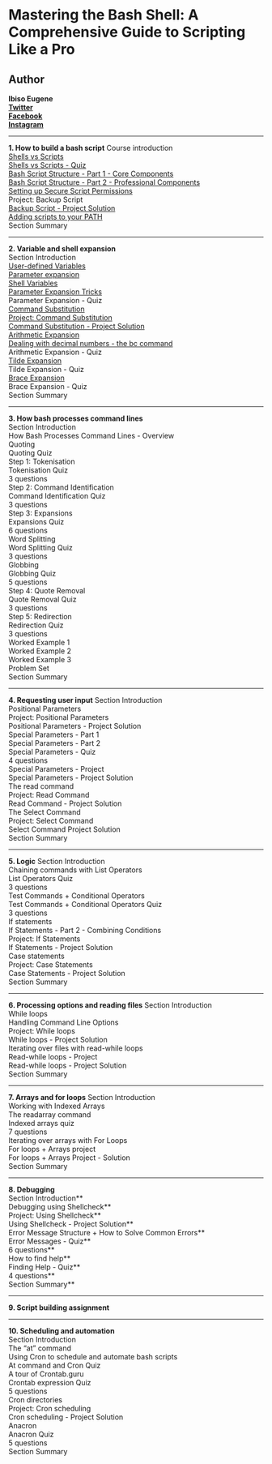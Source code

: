 # Mastering the Bash Shell: A Comprehensive Guide to Scripting Like a Pro
## Author 
**Ibiso Eugene**<br>
**[Twitter](https://twitter.com/ibiso_eugene)**<br>
**[Facebook](https://www.facebook.com/Simvic226/)**<br>
**[Instagram](https://www.instagram.com/eugene_gameliel/)**

---

**1. How to build a bash script**
Course introduction<br>
[Shells vs Scripts](https://github.com/IsGameliel/Master-the-Bash-Shell-A-Comprehensive-Guide-to-Scripting-Like-a-Pro/blob/main/How%20to%20build%20a%20bash%20script/ShellScripts.md)<br>
[Shells vs Scripts - Quiz](https://github.com/IsGameliel/Master-the-Bash-Shell-A-Comprehensive-Guide-to-Scripting-Like-a-Pro/blob/main/How%20to%20build%20a%20bash%20script/ShellScripts.md)<br>
[Bash Script Structure - Part 1 - Core Components](https://github.com/IsGameliel/Master-the-Bash-Shell-A-Comprehensive-Guide-to-Scripting-Like-a-Pro/blob/main/How%20to%20build%20a%20bash%20script/bash_structure_core_components.md)<br>
[Bash Script Structure - Part 2 - Professional Components](https://github.com/IsGameliel/Master-the-Bash-Shell-A-Comprehensive-Guide-to-Scripting-Like-a-Pro/blob/main/How%20to%20build%20a%20bash%20script/bash_structure_professional_components.md)<br>
[Setting up Secure Script Permissions](https://github.com/IsGameliel/Master-the-Bash-Shell-A-Comprehensive-Guide-to-Scripting-Like-a-Pro/blob/main/How%20to%20build%20a%20bash%20script/Setting_up%20_Secure_Script_Permissions.md)<br>
Project: Backup Script<br>
[Backup Script - Project Solution](https://github.com/IsGameliel/Master-the-Bash-Shell-A-Comprehensive-Guide-to-Scripting-Like-a-Pro/blob/main/How%20to%20build%20a%20bash%20script/backup_script.md)<br>
[Adding scripts to your PATH](https://github.com/IsGameliel/Master-the-Bash-Shell-A-Comprehensive-Guide-to-Scripting-Like-a-Pro/blob/main/How%20to%20build%20a%20bash%20script/adding_script_to_path.md)<br>
Section Summary<br>

---

**2. Variable and shell expansion**<br>
Section Introduction<br>
[User-defined Variables](https://github.com/IsGameliel/Master-the-Bash-Shell-A-Comprehensive-Guide-to-Scripting-Like-a-Pro/blob/main/Variable%20and%20shell%20expansion/User-defined_variables.md)<br>
[Parameter expansion](https://github.com/IsGameliel/Master-the-Bash-Shell-A-Comprehensive-Guide-to-Scripting-Like-a-Pro/blob/main/Variable%20and%20shell%20expansion/parameter_expansion.md)<br>
[Shell Variables](https://github.com/IsGameliel/Master-the-Bash-Shell-A-Comprehensive-Guide-to-Scripting-Like-a-Pro/blob/main/Variable%20and%20shell%20expansion/shell_variables.md)<br>
[Parameter Expansion Tricks](https://github.com/IsGameliel/Master-the-Bash-Shell-A-Comprehensive-Guide-to-Scripting-Like-a-Pro/blob/main/Variable%20and%20shell%20expansion/parameter_expansion_tricks.md)<br>
Parameter Expansion - Quiz<br>
[Command Substitution](https://github.com/IsGameliel/Master-the-Bash-Shell-A-Comprehensive-Guide-to-Scripting-Like-a-Pro/blob/main/Variable%20and%20shell%20expansion/commandSubstitution.md)<br>
[Project: Command Substitution](https://github.com/IsGameliel/Master-the-Bash-Shell-A-Comprehensive-Guide-to-Scripting-Like-a-Pro/blob/main/Variable%20and%20shell%20expansion/commandSubstitution_project.sh)<br>
[Command Substitution - Project Solution](https://github.com/IsGameliel/Master-the-Bash-Shell-A-Comprehensive-Guide-to-Scripting-Like-a-Pro/blob/main/Variable%20and%20shell%20expansion/projectSolution.md)<br>
[Arithmetic Expansion](https://github.com/IsGameliel/Master-the-Bash-Shell-A-Comprehensive-Guide-to-Scripting-Like-a-Pro/blob/main/Variable%20and%20shell%20expansion/arithemetic_expansion.md)<br>
[Dealing with decimal numbers - the bc command](https://github.com/IsGameliel/Master-the-Bash-Shell-A-Comprehensive-Guide-to-Scripting-Like-a-Pro/blob/main/Variable%20and%20shell%20expansion/dealing_with_decimal_and_bc.md)<br>
Arithmetic Expansion - Quiz<br>
[Tilde Expansion](https://github.com/IsGameliel/Master-the-Bash-Shell-A-Comprehensive-Guide-to-Scripting-Like-a-Pro/blob/main/Variable%20and%20shell%20expansion/Tilde%20Expansion.md)<br>
Tilde Expansion - Quiz<br>
[Brace Expansion](https://github.com/IsGameliel/Master-the-Bash-Shell-A-Comprehensive-Guide-to-Scripting-Like-a-Pro/blob/main/Variable%20and%20shell%20expansion/brace_expansion.md)<br>
Brace Expansion - Quiz<br>
Section Summary<br>

---

**3. How bash processes command lines**<br>
Section Introduction<br>
How Bash Processes Command Lines - Overview<br>
Quoting<br>
Quoting Quiz<br>
Step 1: Tokenisation<br>
Tokenisation Quiz<br>
3 questions<br>
Step 2: Command Identification<br>
Command Identification Quiz<br>
3 questions<br>
Step 3: Expansions<br>
Expansions Quiz<br>
6 questions<br>
Word Splitting<br>
Word Splitting Quiz<br>
3 questions<br>
Globbing<br>
Globbing Quiz<br>
5 questions<br>
Step 4: Quote Removal<br>
Quote Removal Quiz<br>
3 questions<br>
Step 5: Redirection<br>
Redirection Quiz<br>
3 questions<br>
Worked Example 1<br>
Worked Example 2<br>
Worked Example 3<br>
Problem Set<br>
Section Summary<br>

---

**4. Requesting user input**
Section Introduction<br>
Positional Parameters<br>
Project: Positional Parameters<br>
Positional Parameters - Project Solution<br>
Special Parameters - Part 1<br>
Special Parameters - Part 2<br>
Special Parameters - Quiz<br>
4 questions<br>
Special Parameters - Project<br>
Special Parameters - Project Solution<br>
The read command<br>
Project: Read Command<br>
Read Command - Project Solution<br>
The Select Command<br>
Project: Select Command<br>
Select Command Project Solution<br>
Section Summary<br>

---

**5. Logic**
Section Introduction<br>
Chaining commands with List Operators<br>
List Operators Quiz<br>
3 questions<br>
Test Commands + Conditional Operators<br>
Test Commands + Conditional Operators Quiz<br>
3 questions<br>
If statements<br>
If Statements - Part 2 - Combining Conditions<br>
Project: If Statements<br>
If Statements - Project Solution<br>
Case statements<br>
Project: Case Statements<br>
Case Statements - Project Solution<br>
Section Summary<br>

---

**6. Processing options and reading files**
Section Introduction<br>
While loops<br>
Handling Command Line Options<br>
Project: While loops<br>
While loops - Project Solution<br>
Iterating over files with read-while loops<br>
Read-while loops - Project<br>
Read-while loops - Project Solution<br>
Section Summary<br>

---

**7. Arrays and for loops**
Section Introduction<br>
Working with Indexed Arrays<br>
The readarray command<br>
Indexed arrays quiz<br>
7 questions<br>
Iterating over arrays with For Loops<br>
For loops + Arrays project<br>
For loops + Arrays Project - Solution<br>
Section Summary<br>

---

**8. Debugging**<br>
Section Introduction**<br>
Debugging using Shellcheck**<br>
Project: Using Shellcheck**<br>
Using Shellcheck - Project Solution**<br>
Error Message Structure + How to Solve Common Errors**<br>
Error Messages - Quiz**<br>
6 questions**<br>
How to find help**<br>
Finding Help - Quiz**<br>
4 questions**<br>
Section Summary**<br>

---

**9. Script building assignment**<br>

---

**10. Scheduling and automation**<br>
Section Introduction<br>
The “at” command<br>
Using Cron to schedule and automate bash scripts<br>
At command and Cron Quiz<br>
A tour of Crontab.guru<br>
Crontab expression Quiz<br>
5 questions<br>
Cron directories<br>
Project: Cron scheduling<br>
Cron scheduling - Project Solution<br>
Anacron<br>
Anacron Quiz<br>
5 questions<br>
Section Summary<br>
